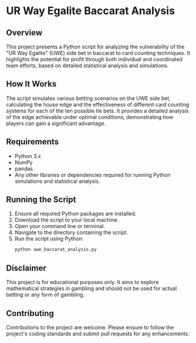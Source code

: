 # UR Way Egalite Baccarat Analysis

## Overview
This project presents a Python script for analyzing the vulnerability of the "UR Way Egalite" (UWE) side bet in baccarat to card counting techniques. It highlights the potential for profit through both individual and coordinated team efforts, based on detailed statistical analysis and simulations.

## How It Works
The script simulates various betting scenarios on the UWE side bet, calculating the house edge and the effectiveness of different card counting systems for each of the ten possible tie bets. It provides a detailed analysis of the edge achievable under optimal conditions, demonstrating how players can gain a significant advantage.

## Requirements
- Python 3.x
- NumPy
- pandas
- Any other libraries or dependencies required for running Python simulations and statistical analysis.

## Running the Script
1. Ensure all required Python packages are installed.
2. Download the script to your local machine.
3. Open your command line or terminal.
4. Navigate to the directory containing the script.
5. Run the script using Python:
   ```bash
   python uwe_baccarat_analysis.py


## Disclaimer
This project is for educational purposes only. It aims to explore mathematical strategies in gambling and should not be used for actual betting or any form of gambling.

## Contributing
Contributions to the project are welcome. Please ensure to follow the project's coding standards and submit pull requests for any enhancements.
